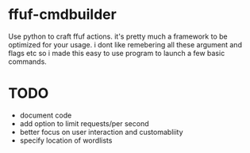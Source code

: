 # ffuf-cmdbuilder
Use python to craft ffuf actions.
it's pretty much a framework to be optimized for your usage.
i dont like remebering all these argument and flags etc
so i made this easy to use program to launch a few basic 
commands.

# TODO 
- document code
- add option to limit requests/per second
- better focus on user interaction and customabliity 
- specify location of wordlists
